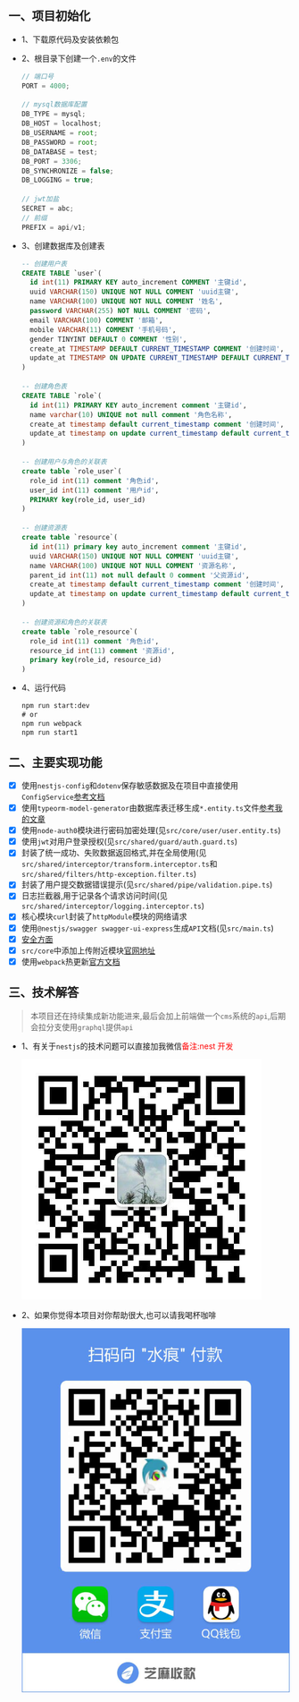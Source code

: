 ## 一、项目初始化

- 1、下载原代码及安装依赖包
- 2、根目录下创建一个`.env`的文件

  ```js
  // 端口号
  PORT = 4000;

  // mysql数据库配置
  DB_TYPE = mysql;
  DB_HOST = localhost;
  DB_USERNAME = root;
  DB_PASSWORD = root;
  DB_DATABASE = test;
  DB_PORT = 3306;
  DB_SYNCHRONIZE = false;
  DB_LOGGING = true;

  // jwt加盐
  SECRET = abc;
  // 前缀
  PREFIX = api/v1;
  ```

* 3、创建数据库及创建表

  ```sql
  -- 创建用户表
  CREATE TABLE `user`(
    id int(11) PRIMARY KEY auto_increment COMMENT '主键id',
    uuid VARCHAR(150) UNIQUE NOT NULL COMMENT 'uuid主键',
    name VARCHAR(100) UNIQUE NOT NULL COMMENT '姓名',
    password VARCHAR(255) NOT NULL COMMENT '密码',
    email VARCHAR(100) COMMENT '邮箱',
    mobile VARCHAR(11) COMMENT '手机号码',
    gender TINYINT DEFAULT 0 COMMENT '性别',
    create_at TIMESTAMP DEFAULT CURRENT_TIMESTAMP COMMENT '创建时间',
    update_at TIMESTAMP ON UPDATE CURRENT_TIMESTAMP DEFAULT CURRENT_TIMESTAMP COMMENT '更新时间'
  )

  -- 创建角色表
  CREATE TABLE `role`(
    id int(11) PRIMARY KEY auto_increment comment '主键id',
    name varchar(10) UNIQUE not null comment '角色名称',
    create_at timestamp default current_timestamp comment '创建时间',
    update_at timestamp on update current_timestamp default current_timestamp comment '更新时间'
  )

  -- 创建用户与角色的关联表
  create table `role_user`(
    role_id int(11) comment '角色id',
    user_id int(11) comment '用户id',
    PRIMARY key(role_id, user_id)
  )

  -- 创建资源表
  create table `resource`(
    id int(11) primary key auto_increment comment '主键id',
    uuid VARCHAR(150) UNIQUE NOT NULL COMMENT 'uuid主键',
    name VARCHAR(100) UNIQUE NOT NULL COMMENT '资源名称',
    parent_id int(11) not null default 0 comment '父资源id',
    create_at timestamp default current_timestamp comment '创建时间',
    update_at timestamp on update current_timestamp default current_timestamp comment '更新时间'
  )

  -- 创建资源和角色的关联表
  create table `role_resource`(
    role_id int(11) comment '角色id',
    resource_id int(11) comment '资源id',
    primary key(role_id, resource_id)
  )
  ```

* 4、运行代码

  ```shell
  npm run start:dev
  # or
  npm run webpack
  npm run start1
  ```

## 二、主要实现功能

- [x] 使用`nestjs-config`和`dotenv`保存敏感数据及在项目中直接使用`ConfigService`[参考文档](https://docs.nestjs.com/techniques/configuration)
- [x] 使用`typeorm-model-generator`由数据库表迁移生成`*.entity.ts`文件[参考我的文章](https://blog.csdn.net/kuangshp128/article/details/98062662)
- [x] 使用`node-auth0`模块进行密码加密处理(见`src/core/user/user.entity.ts`)
- [x] 使用`jwt`对用户登录授权(见`src/shared/guard/auth.guard.ts`)
- [x] 封装了统一成功、失败数据返回格式,并在全局使用(见`src/shared/interceptor/transform.interceptor.ts`和`src/shared/filters/http-exception.filter.ts`)
- [x] 封装了用户提交数据错误提示(见`src/shared/pipe/validation.pipe.ts`)
- [x] 日志拦截器,用于记录各个请求访问时间(见`src/shared/interceptor/logging.interceptor.ts`)
- [x] 核心模块`curl`封装了`httpModule`模块的网络请求
- [x] 使用`@nestjs/swagger swagger-ui-express`生成`API`文档(见`src/main.ts`)
- [x] [安全方面](https://docs.nestjs.com/techniques/security)
- [x] `src/core`中添加上传附近模块[官网地址](https://docs.nestjs.com/techniques/file-upload)
- [x] 使用`webpack`热更新[官方文档](https://docs.nestjs.com/techniques/hot-reload)

## 三、技术解答

> 本项目还在持续集成新功能进来,最后会加上前端做一个`cms`系统的`api`,后期会拉分支使用`graphql`提供`api`

- 1、有关于`nestjs`的技术问题可以直接加我微信<font color="#f00">备注:nest 开发</font>

  ![wx](./wx.jpg)

* 2、如果你觉得本项目对你帮助很大,也可以请我喝杯咖啡

  ![](./donate.jpeg)
